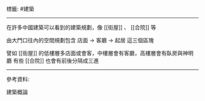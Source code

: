 標籤: #建築 

---

在許多中國建築可以看到的建築規劃，像 [[街屋]] 、 [[合院]] 等

由大門口往內的空間規劃包含 店面 -> 客廳 -> 起居 這三個區塊

譬如 [[街屋]] 的低樓層多店面或會客，中樓層會有客廳，高樓層會有臥房與神明廳
有些 [[合院]] 也會有前後分隔成三進

---

參考資料:

建築概論